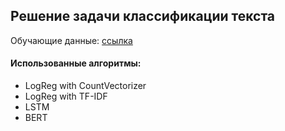 ## Решение задачи классификации текста

Обучающие данные: [ссылка](https://www.kaggle.com/datasets/kazanova/sentiment140)

#### Использованные алгоритмы:
- LogReg with CountVectorizer
- LogReg with TF-IDF
- LSTM
- BERT
